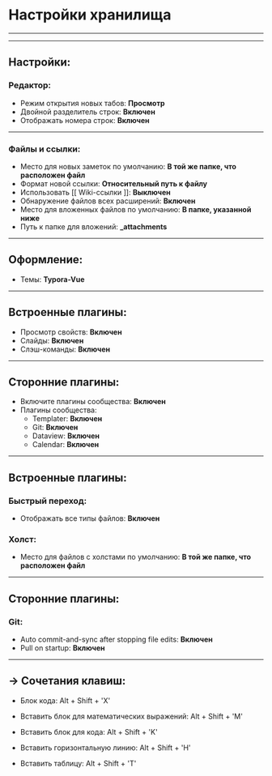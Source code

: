 # Настройки хранилища

<hr><hr>

## Настройки:

### Редактор:

- Режим открытия новых табов: **Просмотр**
- Двойной разделитель строк: **Включен**
- Отображать номера строк:  **Включен**  

<hr>

### Файлы и ссылки:

- Место для новых заметок по умолчанию: **В той же папке, что расположен файл**
- Формат новой ссылки: **Относительный путь к файлу**
- Использовать [[ Wiki-ссылки ]]: **Выключен** 
- Обнаружение файлов всех расширений: **Включен** 
- Место для вложенных файлов по умолчанию: **В папке, указанной ниже**
- Путь к папке для вложений: **_attachments**

<hr>

## Оформление:

- Темы: **Typora-Vue**

<hr>

## Встроенные плагины:

- Просмотр свойств:  **Включен** 
- Слайды: **Включен** 
- Слэш-команды: **Включен** 

<hr>

## Сторонние плагины:

- Включите плагины сообщества: **Включен** 
- Плагины сообщества:
  - Templater: **Включен** 
  - Git: **Включен** 
  - Dataview: **Включен** 
  - Calendar: **Включен** 

<hr>

## Встроенные плагины:

### Быстрый переход:

- Отображать все типы файлов: **Включен** 

### Холст:

- Место для файлов с холстами по умолчанию: **В той же папке, что расположен файл**

<hr>

## Сторонние плагины:

### Git:

- Auto commit-and-sync after stopping file edits: **Включен** 
- Pull on startup: **Включен**

<hr>

## -> Сочетания клавиш:

- Блок кода: Alt + Shift +  'X'

- Вставить блок для математических выражений: Alt + Shift +  'M'
-  Вставить блок для кода: Alt + Shift + 'K'
- Вставить горизонтальную линию: Alt + Shift + 'H'
- Вставить таблицу: Alt + Shift + 'T'



